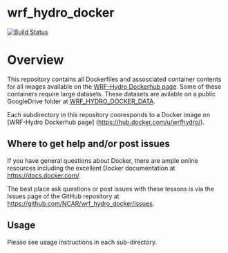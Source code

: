 # wrf_hydro_docker

[![Build Status](https://travis-ci.org/NCAR/wrf_hydro_docker.svg?branch=master)](https://travis-ci.org/NCAR/wrf_hydro_docker)

# Overview

This repository contains all Dockerfiles and assosciated container contents for all images
available on the [WRF-Hydro Dockerhub page](https://hub.docker.com/u/wrfhydro/). Some of these
containers require large datasets. These datasets are avilable on a public GoogleDrive folder at 
[WRF_HYDRO_DOCKER_DATA](https://drive.google.com/open?id=1NY9YdVLcJMIqE6ibLVyKe1fJ-Eoj74Kr).

Each subdirectory in this repository cooresponds to a Docker image on [WRF-Hydro Dockerhub page]
(https://hub.docker.com/u/wrfhydro/).

## Where to get help and/or post issues
If you have general questions about Docker, there are ample online resources including the excellent Docker documentation at https://docs.docker.com/.

The best place ask questions or post issues with these lessons is via the Issues page of the GitHub
repository at https://github.com/NCAR/wrf_hydro_docker/issues.

## Usage
Please see usage instructions in each sub-directory. 
